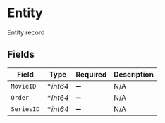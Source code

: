 # Entity

Entity record


## Fields

| Field              | Type               | Required           | Description        |
| ------------------ | ------------------ | ------------------ | ------------------ |
| `MovieID`          | **int64*           | :heavy_minus_sign: | N/A                |
| `Order`            | **int64*           | :heavy_minus_sign: | N/A                |
| `SeriesID`         | **int64*           | :heavy_minus_sign: | N/A                |